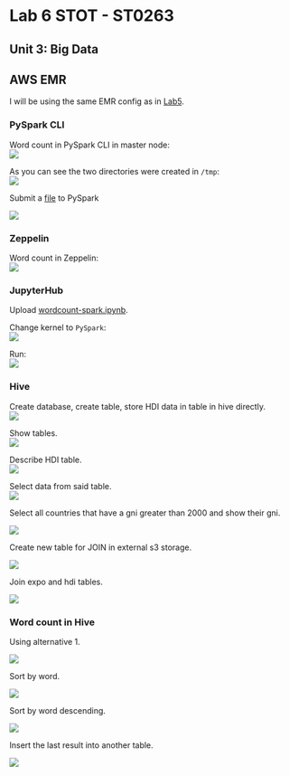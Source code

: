 # Lab 6 STOT - ST0263
## Unit 3: Big Data
## AWS EMR
I will be using the same EMR config as in [Lab5](../Lab5/).

### PySpark CLI
Word count in PySpark CLI in master node:  
![](./images/PySpark%20CLI.jpg)

As you can see the two directories were created in `/tmp`:  
![](./images/CLI%20ls.jpg)

Submit a [file](./wc-pyspart.py) to PySpark  

![](./images/Submit%20file.jpg)

### Zeppelin

Word count in Zeppelin:  
![](./images/wc%20zeppelin.jpg)

### JupyterHub

Upload [wordcount-spark.ipynb](./wordcount-spark.ipynb).  

Change kernel to `PySpark`:  
![](./images/kernel-change.jpg)

Run:  
![](./images/wc%20jupyter%20hub.jpg)

### Hive

Create database, create table, store HDI data in table in hive directly.  
![](./images/hue%20store%20data.jpg)

Show tables.  
![](./images/hue%20hive%20show%20tables.jpg)

Describe HDI table.  
![](./images/describe%20hdi%20table.jpg)

Select data from said table.  
![](./images/hue%20hive%20show.jpg)

Select all countries that have a gni greater than 2000 and show their gni.  

![](./images/gni%20gt%202000.jpg)

Create new table for JOIN in external s3 storage.  

![](./images/table%20expo%20createed.jpg)

Join expo and hdi tables.  

![](./images/join.jpg)

### Word count in Hive

Using alternative 1.  

![](./images/create%20docs%20tabke.jpg)

Sort by word.  

![](./images/sort%20by%20word.jpg)

Sort by word descending.  

![](./images/descending.jpg)

Insert the last result into another table.  

![](./images/insert%20into%20other%20table.jpg)